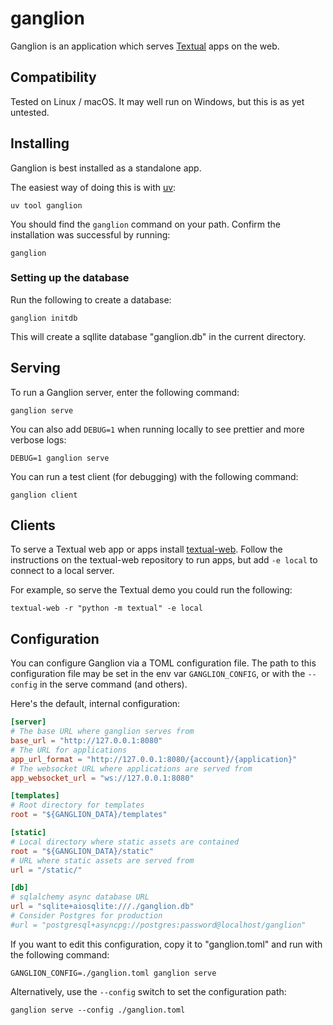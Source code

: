 # ganglion

Ganglion is an application which serves [Textual](https://textual.textualize.io/) apps on the web.


## Compatibility

Tested on Linux / macOS. It may well run on Windows, but this is as yet untested.

## Installing

Ganglion is best installed as a standalone app.

The easiest way of doing this is with [uv](https://docs.astral.sh/uv/):

```
uv tool ganglion
```

You should find the `ganglion` command on your path. Confirm the installation was successful by running:

```
ganglion
```

### Setting up the database

Run the following to create a database:

```
ganglion initdb
```

This will create a sqllite database "ganglion.db" in the current directory.

## Serving

To run a Ganglion server, enter the following command:

```
ganglion serve
```

You can also add `DEBUG=1` when running locally to see prettier and more verbose logs:

```
DEBUG=1 ganglion serve
```

You can run a test client (for debugging) with the following command:

```
ganglion client
```


## Clients

To serve a Textual web app or apps install [textual-web](https://github.com/textualize/textual-web).
Follow the instructions on the textual-web repository to run apps, but add `-e local` to connect to a local server.

For example, so serve the Textual demo you could run the following:

```
textual-web -r "python -m textual" -e local
```


## Configuration

You can configure Ganglion via a TOML configuration file.
The path to this configuration file may be set in the env var `GANGLION_CONFIG`, or with the `--config` in the serve command (and others).

Here's the default, internal configuration:

```TOML
[server]
# The base URL where ganglion serves from
base_url = "http://127.0.0.1:8080"
# The URL for applications
app_url_format = "http://127.0.0.1:8080/{account}/{application}"
# The websocket URL where applications are served from
app_websocket_url = "ws://127.0.0.1:8080"

[templates]
# Root directory for templates
root = "${GANGLION_DATA}/templates"

[static]
# Local directory where static assets are contained
root = "${GANGLION_DATA}/static"
# URL where static assets are served from
url = "/static/"

[db]
# sqlalchemy async database URL
url = "sqlite+aiosqlite:///./ganglion.db"
# Consider Postgres for production
#url = "postgresql+asyncpg://postgres:password@localhost/ganglion"
```

If you want to edit this configuration, copy it to "ganglion.toml" and run with the following command:

```
GANGLION_CONFIG=./ganglion.toml ganglion serve 
```

Alternatively, use the `--config` switch to set the configuration path:

```
ganglion serve --config ./ganglion.toml
```

